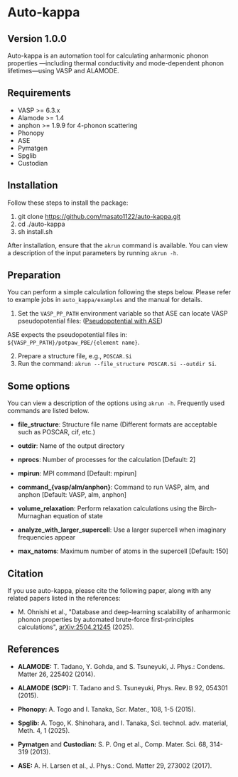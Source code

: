 Auto-kappa
============

Version 1.0.0
---------------

Auto-kappa is an automation tool for calculating anharmonic phonon properties
—including thermal conductivity and mode-dependent phonon lifetimes—using VASP and ALAMODE.

Requirements
-------------

* VASP >= 6.3.x
* Alamode >= 1.4
* anphon >= 1.9.9 for 4-phonon scattering
* Phonopy
* ASE
* Pymatgen
* Spglib
* Custodian

Installation
-------------

Follow these steps to install the package:

1. git clone https://github.com/masato1122/auto-kappa.git
2. cd ./auto-kappa
3. sh install.sh

After installation, ensure that the ``akrun`` command is available.
You can view a description of the input parameters by running ``akrun -h``.

Preparation
--------------

You can perform a simple calculation following the steps below. 
Please refer to example jobs in ``auto_kappa/examples`` and the manual for details.

1. Set the ``VASP_PP_PATH`` environment variable so that ASE can locate VASP pseudopotential files:
([Pseudopotential with ASE](https://wiki.fysik.dtu.dk/ase/ase/calculators/vasp.html#pseudopotentials))

ASE expects the pseudopotential files in: ``${VASP_PP_PATH}/potpaw_PBE/{element name}``.

2. Prepare a structure file, e.g., ``POSCAR.Si``
3. Run the command: ``akrun --file_structure POSCAR.Si --outdir Si``.

Some options
-------------

You can view a description of the options using ``akrun -h``. 
Frequently used commands are listed below.

- **file_structure**: Structure file name (Different formats are acceptable such as POSCAR, cif, etc.)

- **outdir**: Name of the output directory

- **nprocs**: Number of processes for the calculation [Default: 2]

- **mpirun**: MPI command [Default: mpirun]

- **command\_{vasp/alm/anphon}**: Command to run VASP, alm, and anphon [Default: VASP, alm, anphon]

- **volume\_relaxation**: Perform relaxation calculations using the Birch-Murnaghan equation of state

- **analyze\_with\_larger\_supercell**: Use a larger supercell when imaginary frequencies appear

- **max\_natoms**: Maximum number of atoms in the supercell [Default: 150]

Citation
---------

If you use auto-kappa, please cite the following paper, along with any related papers listed in the references:

- M. Ohnishi et al., "Database and deep-learning scalability of anharmonic phonon properties by automated brute-force first-principles calculations", 
[arXiv:2504.21245](https://arxiv.org/abs/2504.21245) (2025).

References
-----------

- **ALAMODE:** T. Tadano, Y. Gohda, and S. Tsuneyuki, J. Phys.: Condens. Matter 26, 225402 (2014).

- **ALAMODE (SCP):** T. Tadano and S. Tsuneyuki, Phys. Rev. B 92, 054301 (2015).

- **Phonopy:** A. Togo and I. Tanaka, Scr. Mater., 108, 1-5 (2015).

- **Spglib:** A. Togo, K. Shinohara, and I. Tanaka, Sci. technol. adv. material, Meth. 4, 1 (2025).

- **Pymatgen** and **Custodian:** S. P. Ong et al., Comp. Mater. Sci. 68, 314-319 (2013).

- **ASE:** A. H. Larsen et al., J. Phys.: Cond. Matter 29, 273002 (2017).

